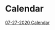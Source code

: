 # Calendar

[07-27-2020 Calendar](https://docs.google.com/spreadsheets/d/e/2PACX-1vTIJ_cB9weIEjqHBEeVCA5qOCryQWYmMmBZ6j0WPQGP7WVv-Hd6m30SSXbDKDmPFAAmtfp7h0S-A-AM/pubhtml)
